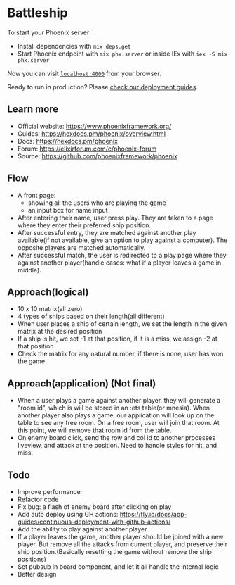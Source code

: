 # Battleship

To start your Phoenix server:

- Install dependencies with `mix deps.get`
- Start Phoenix endpoint with `mix phx.server` or inside IEx with `iex -S mix phx.server`

Now you can visit [`localhost:4000`](http://localhost:4000) from your browser.

Ready to run in production? Please [check our deployment guides](https://hexdocs.pm/phoenix/deployment.html).

## Learn more

- Official website: https://www.phoenixframework.org/
- Guides: https://hexdocs.pm/phoenix/overview.html
- Docs: https://hexdocs.pm/phoenix
- Forum: https://elixirforum.com/c/phoenix-forum
- Source: https://github.com/phoenixframework/phoenix

## Flow

- A front page:
  - showing all the users who are playing the game
  - an input box for name input
- After entering their name, user press play. They are taken to a page where they enter their preferred ship position.
- After successful entry, they are matched against another play available(if not available, give an option to play against a computer). The opposite players are matched automatically.
- After successful match, the user is redirected to a play page where they against another player(handle cases: what if a player leaves a game in middle).

## Approach(logical)

- 10 x 10 matrix(all zero)
- 4 types of ships based on their length(all different)
- When user places a ship of certain length, we set the length in the given matrix at the desired position
- If a ship is hit, we set -1 at that position, if it is a miss, we assign -2 at that position
- Check the matrix for any natural number, if there is none, user has won the game

## Approach(application) (Not final)

- When a user plays a game against another player, they will generate a "room id", which is will be stored in an :ets table(or mnesia). When another player also plays a game, our application will look up on the table to see any free room. On a free room, user will join that room. At this point, we will remove that room id from the table.
- On enemy board click, send the row and col id to another processes liveview, and attack at the position. Need to handle styles for hit, and miss.

## Todo

- Improve performance
- Refactor code
- Fix bug: a flash of enemy board after clicking on play
- Add auto deploy using GH actions: https://fly.io/docs/app-guides/continuous-deployment-with-github-actions/
- Add the ability to play against another player
- If a player leaves the game, another player should be joined with a new player. But remove all the attacks from current player, and preserve their ship position.(Basically resetting the game without remove the ship positions)
- Set pubsub in board component, and let it all handle the internal logic
- Better design
